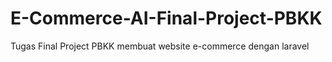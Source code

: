 # E-Commerce-AI-Final-Project-PBKK
Tugas Final Project PBKK membuat website e-commerce dengan laravel
